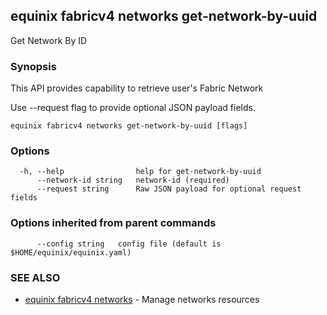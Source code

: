 ## equinix fabricv4 networks get-network-by-uuid

Get Network By ID

### Synopsis

This API provides capability to retrieve user's Fabric Network

Use --request flag to provide optional JSON payload fields.

```
equinix fabricv4 networks get-network-by-uuid [flags]
```

### Options

```
  -h, --help                help for get-network-by-uuid
      --network-id string   network-id (required)
      --request string      Raw JSON payload for optional request fields
```

### Options inherited from parent commands

```
      --config string   config file (default is $HOME/equinix/equinix.yaml)
```

### SEE ALSO

* [equinix fabricv4 networks](equinix_fabricv4_networks.md)	 - Manage networks resources

